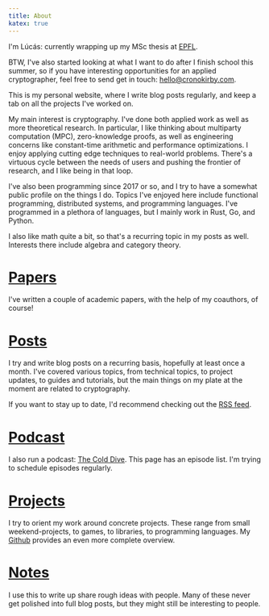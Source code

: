 ```yaml
---
title: About
katex: true
---
```


I'm Lúcás: currently wrapping up my MSc thesis
at [EPFL](https://www.epfl.ch/en/).

BTW, I've also started looking at what I want to do after I finish school this summer, so if you have interesting opportunities for an applied cryptographer, feel free to send get in touch: [hello@cronokirby.com](mailto:hello@cronokirby.com).

This is my personal website, where I write blog posts regularly, and keep a tab on
all the projects I've worked on.

My main interest is cryptography.
I've done both applied work as well as more theoretical research.
In particular, I like thinking about multiparty computation (MPC),
zero-knowledge proofs, as well as engineering concerns like constant-time
arithmetic and performance optimizations.
I enjoy applying cutting edge techniques to real-world problems.
There's a virtuous cycle between the needs of users and pushing the frontier
of research, and I like being in that loop.


I've also been programming since 2017 or so, and I try to have a somewhat public profile on the things I do.
Topics I've enjoyed here include functional programming, distributed systems, and programming languages.
I've programmed in a plethora of languages, but I mainly work in Rust,
Go, and Python.

I also like math quite a bit, so that's a recurring topic in my posts as well. Interests there
include algebra and category theory.

# [Papers](/papers)

I've written a couple of academic papers,
with the help of my coauthors, of course!

# [Posts](/posts)

I try and write blog posts on a recurring basis, hopefully at least once
a month.
I've covered various topics, from technical topics, to project updates,
to guides and tutorials, but the main things on my plate at the moment
are related to cryptography.

If you want to stay up to date, I'd recommend checking out the [RSS feed](/posts/index.xml).

# [Podcast](/podcast)

I also run a podcast: [The Cold Dive](https://cronokirby.substack.com).
This page has an episode list.
I'm trying to schedule episodes regularly.

# [Projects](/projects)

I try to orient my work around concrete projects. These range from small
weekend-projects, to games, to libraries, to programming languages.
My [Github](https://github.com/cronokirby) provides an even more complete overview.


# [Notes](/notes)

I use this to write up share rough ideas with people.
Many of these never get polished into full blog posts, but they might
still be interesting to people.
